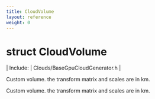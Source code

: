 ```yaml
---
title: CloudVolume
layout: reference
weight: 0
---
```

struct CloudVolume
===

| Include: | Clouds/BaseGpuCloudGenerator.h |

Custom volume. the transform matrix and scales are in km.
  



Custom volume. the transform matrix and scales are in km.
  

